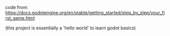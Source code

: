 code from:
https://docs.godotengine.org/en/stable/getting_started/step_by_step/your_first_game.html

(this project is essentially a 'hello world' to learn godot basics)
